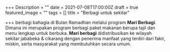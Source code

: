 +++
Description = ""
date = 2021-07-08T17:00:00Z
draft = true
featured_image = ""
tags = []
title = "Berbagi untuk sekitar"

+++
berbagi bahagia di Bulan Ramadhan melalui program **Mari Berbagi**. Dimana ini merupakan program berbagi paket makanan berupa tajil dan menu lengkap untuk berbuka. **Mari berbagi** didistribusikan ke wilayah sekitar jababeka & cikarang dengan penerima manfaat yang terdiri dari fakir, miskin, serta masyarakat yang membutuhkan secara umum.
